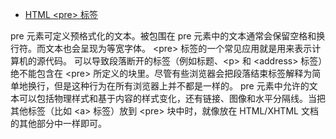 

* [HTML \<pre\> 标签 ](http://www.w3school.com.cn/tags/tag_pre.asp)

pre 元素可定义预格式化的文本。被包围在 pre 元素中的文本通常会保留空格和换行符。而文本也会呈现为等宽字体。
\<pre\> 标签的一个常见应用就是用来表示计算机的源代码。
可以导致段落断开的标签（例如标题、\<p\> 和 \<address\> 标签）绝不能包含在 \<pre\> 所定义的块里。尽管有些浏览器会把段落结束标签解释为简单地换行，但是这种行为在所有浏览器上并不都是一样的。
pre 元素中允许的文本可以包括物理样式和基于内容的样式变化，还有链接、图像和水平分隔线。当把其他标签（比如 \<a\> 标签）放到 \<pre\> 块中时，就像放在 HTML/XHTML 文档的其他部分中一样即可。